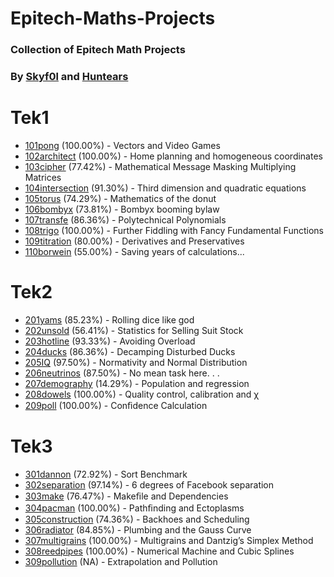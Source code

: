 # Epitech-Maths-Projects

### Collection of Epitech Math Projects
### By [Skyf0l](https://github.com/skyf0l) and [Huntears](https://github.com/huntears/)

# Tek1

- [101pong](Tek1/101pong_2019/) (100.00%) - Vectors and Video Games
- [102architect](Tek1/102architect_2019/) (100.00%) - Home planning and homogeneous coordinates
- [103cipher](Tek1/103cipher_2019/) (77.42%) - Mathematical Message Masking Multiplying Matrices
- [104intersection](Tek1/104intersection_2019/) (91.30%) - Third dimension and quadratic equations
- [105torus](Tek1/105torus_2019/) (74.29%) - Mathematics of the donut
- [106bombyx](Tek1/106bombyx_2019/) (73.81%) - Bombyx booming bylaw
- [107transfe](Tek1/107transfer2019/) (86.36%) - Polytechnical Polynomials
- [108trigo](Tek1/108trigo_2019/) (100.00%) - Further Fiddling with Fancy Fundamental Functions
- [109titration](Tek1/109titration_2019/) (80.00%) - Derivatives and Preservatives
- [110borwein](Tek1/110borwein_2019/) (55.00%) - Saving years of calculations...

# Tek2

- [201yams](Tek2/201yams_2020/) (85.23%) - Rolling dice like god
- [202unsold](Tek2/202unsold_2020/) (56.41%) - Statistics for Selling Suit Stock
- [203hotline](Tek2/203hotline_2020/) (93.33%) - Avoiding Overload
- [204ducks](Tek2/204ducks_2020/) (86.36%) - Decamping Disturbed Ducks
- [205IQ](Tek2/205IQ_2020/) (97.50%) - Normativity and Normal Distribution
- [206neutrinos](Tek2/206neutrinos_2020/) (87.50%) - No mean task here. . .
- [207demography](Tek2/207demography_2020/) (14.29%) - Population and regression
- [208dowels](Tek2/208dowels_2020/) (100.00%) - Quality control, calibration and χ
- [209poll](Tek2/209poll_2020/) (100.00%) - Conﬁdence Calculation

# Tek3

- [301dannon](Tek3/301dannon_2021/) (72.92%) - Sort Benchmark
- [302separation](Tek3/302separation_2021/) (97.14%) - 6 degrees of Facebook separation
- [303make](Tek3/303make_2021/) (76.47%) - Makeﬁle and Dependencies
- [304pacman](Tek3/304pacman_2021/) (100.00%) - Pathﬁnding and Ectoplasms
- [305construction](Tek3/305construction_2021/) (74.36%) - Backhoes and Scheduling
- [306radiator](Tek3/306radiator_2021/) (84.85%) - Plumbing and the Gauss Curve
- [307multigrains](Tek3/307multigrains_2021/) (100.00%) - Multigrains and Dantzig’s Simplex Method
- [308reedpipes](Tek3/308reedpipes_2021/) (100.00%) - Numerical Machine and Cubic Splines
- [309pollution](Tek3/309pollution_2021/) (NA) - Extrapolation and Pollution
